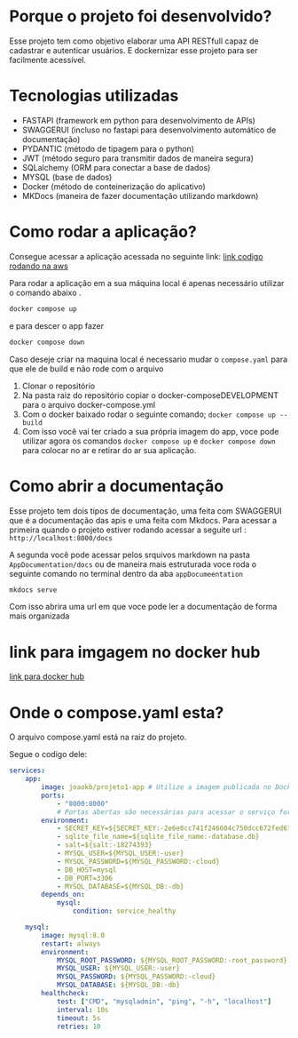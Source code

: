 # Porque o projeto foi desenvolvido?

Esse projeto tem como objetivo elaborar uma API RESTfull capaz de cadastrar e autenticar usuários. E dockernizar esse projeto para ser facilmente acessível.

# Tecnologias utilizadas

- FASTAPI (framework em python para desenvolvimento de APIs)
- SWAGGERUI (incluso no fastapi para desenvolvimento automático de documentação)
- PYDANTIC (método de tipagem para o python)
- JWT (método seguro para transmitir dados de maneira segura)
- SQLalchemy (ORM para conectar a base de dados)
- MYSQL (base de dados)
- Docker (método de conteinerização do aplicativo)
- MKDocs (maneira de fazer documentação utilizando markdown)

# Como rodar a aplicação?

Consegue acessar a aplicação acessada no seguinte link: [link codigo rodando na aws](http://a56a2d01abb4e409fb50de31aa7a7f2a-868540365.sa-east-1.elb.amazonaws.com/docs#/)

Para rodar a aplicação em a sua máquina local é apenas necessário utilizar o comando abaixo .

``` zsh
docker compose up
```

e para descer o app fazer

``` zsh
docker compose down
```

Caso deseje criar na maquina local é necessario mudar o `compose.yaml` para que ele de build e não rode com o arquivo

1. Clonar o repositório
2. Na pasta raiz do repositório copiar o docker-composeDEVELOPMENT para o arquivo docker-compose.yml
3. Com o docker baixado rodar o seguinte comando; `docker compose up --build`
4. Com isso você vai ter criado a sua própria imagem do app, voce pode utilizar agora os comandos `docker compose up` e `docker compose down` para colocar no ar e retirar do ar sua aplicação.

# Como abrir a documentação

Esse projeto tem dois tipos de documentação, uma feita com SWAGGERUI que é a documentação das apis e uma feita com Mkdocs. Para acessar a primeira  quando o projeto estiver rodando acessar a seguite url : `http://localhost:8000/docs`

A segunda você pode acessar pelos srquivos markdown na pasta `AppDocumentation/docs` ou de maneira mais estruturada voce roda o seguinte comando no terminal dentro da aba `appDocumeentation`

```bash
mkdocs serve
```

Com isso abrira uma url em que voce pode ler a documentação de forma mais organizada

# link para imgagem no docker hub

[link para docker hub](https://hub.docker.com/repository/docker/joaokb/projeto1-app/general)

# Onde o compose.yaml esta?

O arquivo compose.yaml está na raiz do projeto.

Segue o codigo dele:

```yaml
services:
    app:
        image: joaokb/projeto1-app # Utilize a imagem publicada no Docker Hub
        ports:
            - "8000:8000"
            # Portas abertas são necessárias para acessar o serviço fora do container.
        environment:
            - SECRET_KEY=${SECRET_KEY:-2e6e8cc741f246604c750dcc672fed67c877b2fe9f77eafaa41245ce91b5a0d3}
            - sqlite_file_name=${sqlite_file_name:-database.db}
            - salt=${salt:-18274393}
            - MYSQL_USER=${MYSQL_USER:-user}
            - MYSQL_PASSWORD=${MYSQL_PASSWORD:-cloud}
            - DB_HOST=mysql
            - DB_PORT=3306
            - MYSQL_DATABASE=${MYSQL_DB:-db}
        depends_on:
            mysql:
                condition: service_healthy

    mysql:
        image: mysql:8.0
        restart: always
        environment:
            MYSQL_ROOT_PASSWORD: ${MYSQL_ROOT_PASSWORD:-root_password}
            MYSQL_USER: ${MYSQL_USER:-user}
            MYSQL_PASSWORD: ${MYSQL_PASSWORD:-cloud}
            MYSQL_DATABASE: ${MYSQL_DB:-db}
        healthcheck:
            test: ["CMD", "mysqladmin", "ping", "-h", "localhost"]
            interval: 10s
            timeout: 5s
            retries: 10
```
